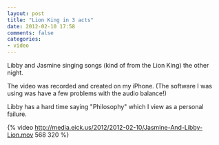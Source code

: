 ```yaml
---
layout: post
title: "Lion King in 3 acts"
date: 2012-02-10 17:58
comments: false
categories: 
- video
---
```

<script type="text/javascript" src="http://cdn.sublimevideo.net/js/gpbp4gog.js"></script>

Libby and Jasmine singing songs (kind of from the Lion King) the other night.  

The video was recorded and created on my iPhone.  (The software I was using was have a few problems with the audio balance!)

Libby has a hard time saying "Philosophy" which I view as a personal failure.

{% video http://media.eick.us/2012/2012-02-10/Jasmine-And-Libby-Lion.mov 568 320  %}